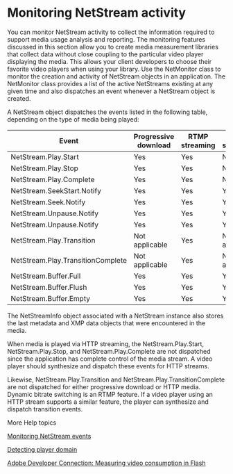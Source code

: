 # Monitoring NetStream activity

You can monitor NetStream activity to collect the information required to
support media usage analysis and reporting. The monitoring features discussed in
this section allow you to create media measurement libraries that collect data
without close coupling to the particular video player displaying the media. This
allows your client developers to choose their favorite video players when using
your library. Use the NetMonitor class to monitor the creation and activity of
NetStream objects in an application. The NetMonitor class provides a list of the
active NetStreams existing at any given time and also dispatches an event
whenever a NetStream object is created.

A NetStream object dispatches the events listed in the following table,
depending on the type of media being played:

| Event                             | Progressive download | RTMP streaming | HTTP streaming |
| --------------------------------- | -------------------- | -------------- | -------------- |
| NetStream.Play.Start              | Yes                  | Yes            | No             |
| NetStream.Play.Stop               | Yes                  | Yes            | No             |
| NetStream.Play.Complete           | Yes                  | Yes            | No             |
| NetStream.SeekStart.Notify        | Yes                  | Yes            | Yes            |
| NetStream.Seek.Notify             | Yes                  | Yes            | Yes            |
| NetStream.Unpause.Notify          | Yes                  | Yes            | Yes            |
| NetStream.Unpause.Notify          | Yes                  | Yes            | Yes            |
| NetStream.Play.Transition         | Not applicable       | Yes            | Not applicable |
| NetStream.Play.TransitionComplete | Not applicable       | Yes            | Not applicable |
| NetStream.Buffer.Full             | Yes                  | Yes            | Yes            |
| NetStream.Buffer.Flush            | Yes                  | Yes            | Yes            |
| NetStream.Buffer.Empty            | Yes                  | Yes            | Yes            |

The NetStreamInfo object associated with a NetStream instance also stores the
last metadata and XMP data objects that were encountered in the media.

When media is played via HTTP streaming, the NetStream.Play.Start,
NetStream.Play.Stop, and NetStream.Play.Complete are not dispatched since the
application has complete control of the media stream. A video player should
synthesize and dispatch these events for HTTP streams.

Likewise, NetStream.Play.Transition and NetStream.Play.TransitionComplete are
not dispatched for either progressive download or HTTP media. Dynamic bitrate
switching is an RTMP feature. If a video player using an HTTP stream supports a
similar feature, the player can synthesize and dispatch transition events.

More Help topics

[Monitoring NetStream events](./monitoring-netstream-events.md)

[Detecting player domain](./detecting-player-domain.md)

[Adobe Developer Connection: Measuring video consumption in Flash](http://www.adobe.com/devnet/video/articles/media-measurement-flash.html)
